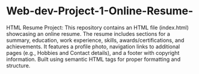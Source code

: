 # Web-dev-Project-1-Online-Resume-
HTML Resume Project: This repository contains an HTML file (index.html) showcasing an online resume. The resume includes sections for a summary, education, work experience, skills, awards/certifications, and achievements. It features a profile photo, navigation links to additional pages (e.g., Hobbies and Contact details), and a footer with copyright information. Built using semantic HTML tags for proper formatting and structure.
